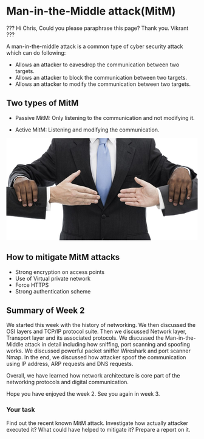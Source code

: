 # Man-in-the-Middle attack(MitM)

???
Hi Chris, Could you please paraphrase this page? 
Thank you. 
Vikrant   
???


A man-in-the-middle attack is a common type of cyber security attack which can do following:
* Allows an attacker to eavesdrop the communication between two targets.
* Allows an attacker to block the communication between two targets.
* Allows an attacker to modify the communication between two targets.

## Two types of MitM

* Passive MitM: Only listening to the communication and not modifying it.

* Active MitM: Listening and modifying the communication.

![GitHub Logo](./images/MiTM1.jpg)
<!--- (source: 
https://www.thesslstore.com/blog/man-in-the-middle-attack/ ) -->

## How to mitigate MitM attacks

* Strong encryption on access points
* Use of Virtual private network
* Force HTTPS
* Strong authentication scheme

## Summary of Week 2
We started this week with the history of networking. We then discussed the OSI layers and TCP/IP protocol suite. Then we discussed Network layer, Transport layer and its associated protocols. We discussed the Man-in-the-Middle attack in detail including how sniffing, port scanning and spoofing works. We discussed powerful packet sniffer Wireshark and port scanner Nmap. In the end, we discussed how attacker spoof the communication using IP address, ARP requests and DNS requests.

Overall, we have learned how network architecture is core part of the networking protocols and digital communication.

Hope you have enjoyed the week 2. See you again in week 3.

### Your task

Find out the recent known MitM attack. Investigate how actually attacker executed it? What could have helped to mitigate it? Prepare a report on it.